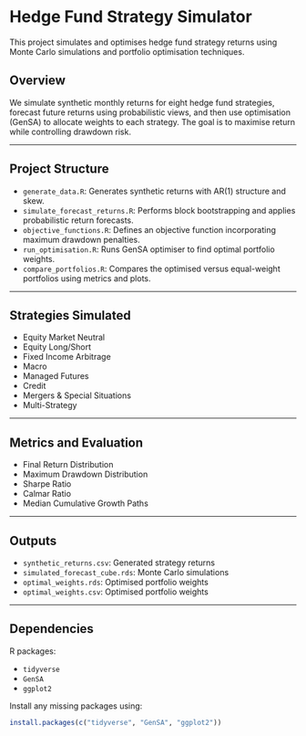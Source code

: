 # Hedge Fund Strategy Simulator

This project simulates and optimises hedge fund strategy returns using Monte Carlo simulations and portfolio optimisation techniques.

## Overview

We simulate synthetic monthly returns for eight hedge fund strategies, forecast future returns using probabilistic views, and then use optimisation (GenSA) to allocate weights to each strategy. The goal is to maximise return while controlling drawdown risk.

---

## Project Structure

- `generate_data.R`: Generates synthetic returns with AR(1) structure and skew.
- `simulate_forecast_returns.R`: Performs block bootstrapping and applies probabilistic return forecasts.
- `objective_functions.R`: Defines an objective function incorporating maximum drawdown penalties.
- `run_optimisation.R`: Runs GenSA optimiser to find optimal portfolio weights.
- `compare_portfolios.R`: Compares the optimised versus equal-weight portfolios using metrics and plots.

---

## Strategies Simulated

- Equity Market Neutral  
- Equity Long/Short  
- Fixed Income Arbitrage  
- Macro  
- Managed Futures  
- Credit  
- Mergers & Special Situations  
- Multi-Strategy

---

## Metrics and Evaluation

- Final Return Distribution  
- Maximum Drawdown Distribution  
- Sharpe Ratio  
- Calmar Ratio  
- Median Cumulative Growth Paths

---

## Outputs

- `synthetic_returns.csv`: Generated strategy returns  
- `simulated_forecast_cube.rds`: Monte Carlo simulations  
- `optimal_weights.rds`: Optimised portfolio weights   
- `optimal_weights.csv`: Optimised portfolio weights
---

## Dependencies

R packages:
- `tidyverse`
- `GenSA`
- `ggplot2`

Install any missing packages using:
```r
install.packages(c("tidyverse", "GenSA", "ggplot2"))
